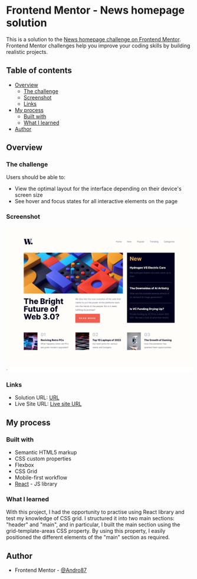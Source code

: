 # Frontend Mentor - News homepage solution

This is a solution to the [News homepage challenge on Frontend Mentor](https://www.frontendmentor.io/challenges/news-homepage-H6SWTa1MFl). Frontend Mentor challenges help you improve your coding skills by building realistic projects.

## Table of contents

-   [Overview](#overview)
    -   [The challenge](#the-challenge)
    -   [Screenshot](#screenshot)
    -   [Links](#links)
-   [My process](#my-process)
    -   [Built with](#built-with)
    -   [What I learned](#what-i-learned)
-   [Author](#author)

## Overview

### The challenge

Users should be able to:

-   View the optimal layout for the interface depending on their device's screen size
-   See hover and focus states for all interactive elements on the page

### Screenshot

![Screenshot](./public/images/screenshot.png)

### Links

-   Solution URL: [URL](https://github.com/Andro87/news-homepage.git)
-   Live Site URL: [Live site URL](https://news-homepage-orcin.vercel.app/)

## My process

### Built with

-   Semantic HTML5 markup
-   CSS custom properties
-   Flexbox
-   CSS Grid
-   Mobile-first workflow
-   [React](https://reactjs.org/) - JS library

### What I learned

With this project, I had the opportunity to practise using React library and test my knowledge of CSS grid.
I structured it into two main sections: "header" and "main", and in particular, I built the main section using the grid-template-areas CSS property.
By using this property, I easily positioned the different elements of the "main" section as required.

## Author

-   Frontend Mentor - [@Andro87](https://www.frontendmentor.io/profile/Andro87)
